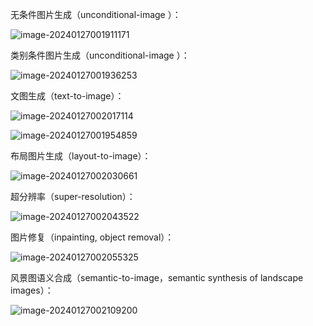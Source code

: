 无条件图片生成（unconditional-image ）：

![image-20240127001911171](assets/image-20240127001911171.png)

类别条件图片生成（unconditional-image ）：

![image-20240127001936253](assets/image-20240127001936253.png)

文图生成（text-to-image）：

![image-20240127002017114](assets/image-20240127002017114.png)

![image-20240127001954859](assets/image-20240127001954859.png)

布局图片生成（layout-to-image）：

![image-20240127002030661](assets/image-20240127002030661.png)

超分辨率（super-resolution）：

![image-20240127002043522](assets/image-20240127002043522.png)

图片修复（inpainting, object removal）：

![image-20240127002055325](assets/image-20240127002055325.png)

风景图语义合成（semantic-to-image，semantic synthesis of landscape images）：

![image-20240127002109200](assets/image-20240127002109200.png)




